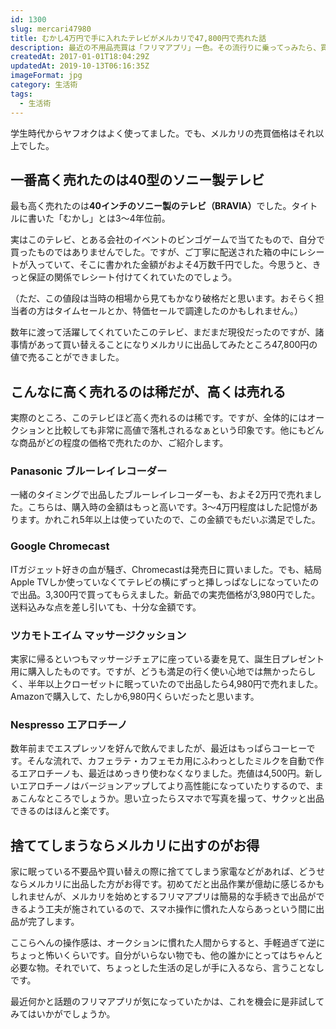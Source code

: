 ```yaml
---
id: 1300
slug: mercari47980
title: むかし4万円で手に入れたテレビがメルカリで47,800円で売れた話
description: 最近の不用品売買は「フリマアプリ」一色。その流行りに乗ってっみたら、買い替え対象や不要となった生活家電が、ここまで高く売れるとは。正直、驚きました。
createdAt: 2017-01-01T18:04:29Z
updatedAt: 2019-10-13T06:16:35Z
imageFormat: jpg
category: 生活術
tags:
  - 生活術
---
```


学生時代からヤフオクはよく使ってました。でも、メルカリの売買価格はそれ以上でした。

## 一番高く売れたのは40型のソニー製テレビ

最も高く売れたのは<strong>40インチのソニー製のテレビ（BRAVIA）</strong>でした。タイトルに書いた「むかし」とは3〜4年位前。

実はこのテレビ、とある会社のイベントのビンゴゲームで当てたもので、自分で買ったものではありませんでした。ですが、ご丁寧に配送された箱の中にレシートが入っていて、そこに書かれた金額がおよそ4万数千円でした。今思うと、きっと保証の関係でレシート付けてくれていたのでしょう。

（ただ、この値段は当時の相場から見てもかなり破格だと思います。おそらく担当者の方はタイムセールとか、特価セールで調達したのかもしれません。）

<app-capture-image article-id="1300" img-file-name="mercari-stv.png" caption="SONY BRAVIA 40型"></app-capture-image>

数年に渡って活躍してくれていたこのテレビ、まだまだ現役だったのですが、諸事情があって買い替えることになりメルカリに出品してみたところ47,800円の値で売ることができました。

## こんなに高く売れるのは稀だが、高くは売れる

実際のところ、このテレビほど高く売れるのは稀です。ですが、全体的にはオークションと比較しても非常に高値で落札されるなぁという印象です。他にもどんな商品がどの程度の価格で売れたのか、ご紹介します。

### Panasonic ブルーレイレコーダー

<app-capture-image article-id="1300" img-file-name="mercari-br.png" caption="Panasonic ブルーレイレコーダー"></app-capture-image>

一緒のタイミングで出品したブルーレイレコーダーも、およそ2万円で売れました。こちらは、購入時の金額はもっと高いです。3〜4万円程度はした記憶があります。かれこれ5年以上は使っていたので、この金額でもだいぶ満足でした。

### Google Chromecast

<app-capture-image article-id="1300" img-file-name="mercari-cc.png" caption="Google Chromecast"></app-capture-image>

ITガジェット好きの血が騒ぎ、Chromecastは発売日に買いました。でも、結局Apple TVしか使っていなくてテレビの横にずっと挿しっぱなしになっていたので出品。3,300円で買ってもらえました。新品での実売価格が3,980円でした。送料込みな点を差し引いても、十分な金額です。

### ツカモトエイム マッサージクッション

<app-capture-image article-id="1300" img-file-name="mercari-msg.png" caption="ツカモトエイム マッサージクッション"></app-capture-image>

実家に帰るといつもマッサージチェアに座っている妻を見て、誕生日プレゼント用に購入したものです。ですが、どうも満足の行く使い心地では無かったらしく、半年以上クローゼットに眠っていたので出品したら4,980円で売れました。Amazonで購入して、たしか6,980円くらいだったと思います。

### Nespresso エアロチーノ

<app-capture-image article-id="1300" img-file-name="mercari-acn.png" caption="Nespresso エアロチーノ"></app-capture-image>

数年前までエスプレッソを好んで飲んでましたが、最近はもっぱらコーヒーです。そんな流れで、カフェラテ・カフェモカ用にふわっとしたミルクを自動で作るエアロチーノも、最近はめっきり使わなくなりました。売値は4,500円。新しいエアロチーノはバージョンアップしてより高性能になっていたりするので、まぁこんなところでしょうか。思い立ったらスマホで写真を撮って、サクッと出品できるのはほんと楽です。

## 捨ててしまうならメルカリに出すのがお得

家に眠っている不要品や買い替えの際に捨ててしまう家電などがあれば、どうせならメルカリに出品した方がお得です。初めてだと出品作業が億劫に感じるかもしれませんが、メルカリを始めとするフリマアプリは簡易的な手続きで出品ができるよう工夫が施されているので、スマホ操作に慣れた人ならあっという間に出品が完了します。

ここらへんの操作感は、オークションに慣れた人間からすると、手軽過ぎて逆にちょっと怖いくらいです。自分がいらない物でも、他の誰かにとってはちゃんと必要な物。それでいて、ちょっとした生活の足しが手に入るなら、言うことなしです。

<app-external-link title="‎メルカリ（メルペイ）" note="フリマアプリ&スマホ決済" link="https://www.mercari.com/jp/" img-file-name="mercari.png"></app-external-link>

最近何かと話題のフリマアプリが気になっていたかは、これを機会に是非試してみてはいかがでしょうか。
